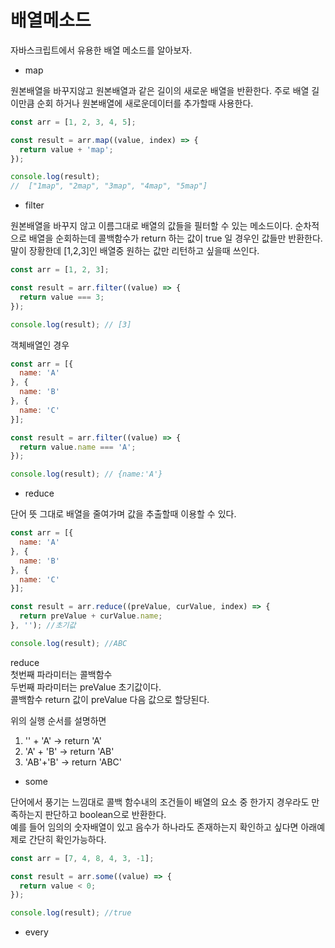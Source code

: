 # 배열메소드

자바스크립트에서 유용한 배열 메소드를 알아보자.

* map

원본배열을 바꾸지않고 원본배열과 같은 길이의 새로운 배열을 반환한다. 주로 배열 길이만큼 순회 하거나 원본배열에 새로운데이터를 추가할때 사용한다.

```javascript
const arr = [1, 2, 3, 4, 5];

const result = arr.map((value, index) => {
  return value + 'map'; 
});

console.log(result);
//  ["1map", "2map", "3map", "4map", "5map"]
```

* filter

원본배열을 바꾸지 않고 이름그대로 배열의 값들을 필터할 수 있는 메소드이다. 순차적으로 배열을 순회하는데 콜백함수가 return 하는 값이 true 일 경우인 값들만 반환한다.말이 장황한데 \[1,2,3\]인 배열중 원하는 값만 리턴하고 싶을때 쓰인다. 

```javascript
const arr = [1, 2, 3];

const result = arr.filter((value) => {
  return value === 3;
});

console.log(result); // [3]
```

객체배열인 경우

```javascript
const arr = [{
  name: 'A'
}, {
  name: 'B'
}, {
  name: 'C'
}];

const result = arr.filter((value) => {
  return value.name === 'A';
});

console.log(result); // {name:'A'}

```

* reduce

단어 뜻 그대로 배열을 줄여가며 값을 추출할때 이용할 수 있다.

```javascript
const arr = [{
  name: 'A'
}, {
  name: 'B'
}, {
  name: 'C'
}];

const result = arr.reduce((preValue, curValue, index) => {
  return preValue + curValue.name;
}, ''); //초기값

console.log(result); //ABC
```

reduce   
첫번째 파라미터는 콜백함수  
두번째 파라미터는 preValue 초기값이다.  
콜백함수 return 값이 preValue 다음 값으로 할당된다.  
  
위의 실행 순서를 설명하면  
1. '' + 'A'   -&gt; return 'A'  
2. 'A' + 'B' -&gt; return 'AB'  
3. 'AB'+'B' -&gt; return 'ABC'

* some

단어에서 풍기는 느낌대로 콜백 함수내의 조건들이 배열의 요소 중 한가지 경우라도 만족하는지 판단하고 boolean으로 반환한다.  
예를 들어 임의의 숫자배열이 있고 음수가 하나라도 존재하는지 확인하고 싶다면 아래예제로 간단히 확인가능하다.

```javascript
const arr = [7, 4, 8, 4, 3, -1];

const result = arr.some((value) => {
  return value < 0;
});

console.log(result); //true

```

  


* every


